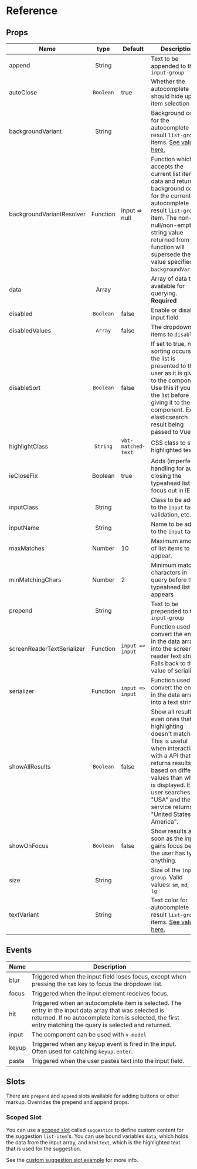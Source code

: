 # Reference

## Props

| Name | type | Default | Description |
| ---- |:----:| ------------- | ---- |
| append | String | | Text to be appended to the `input-group`
| autoClose | `Boolean` | true | Whether the autocomplete should hide upon item selection
| backgroundVariant | String | | Background color for the autocomplete result `list-group` items. [See values here.][1]
| backgroundVariantResolver | Function | input => null | Function which accepts the current list item data and returns a background color for the current autocomplete result `list-group` item. The non-null/non-empty string value returned from this function will supersede the value specified in `backgroundVariant`. 
| data | Array | | Array of data to be available for querying. **Required**|
| disabled | `Boolean` | false | Enable or disable input field
| disabledValues| `Array` | false | The dropdown items to `disable`.
| disableSort | `Boolean` | false | If set to true, no sorting occurs and the list is presented to the user as it is given to the component. Use this if you sort the list before giving it to the component. Ex: an elasticsearch result being passed to Vue.
| highlightClass | `String` | `vbt-matched-text` | CSS class to style highlighted text
| ieCloseFix | Boolean | true | Adds (imperfect) handling for auto closing the typeahead list on focus out in IE
| inputClass | String | | Class to be added to the `input` tag for validation, etc.
| inputName | String | | Name to be added to the `input` tag.
| maxMatches | Number | 10 | Maximum amount of list items to appear.
| minMatchingChars | Number | 2 | Minimum matching characters in query before the typeahead list appears
| prepend | String | | Text to be prepended to the `input-group`
| screenReaderTextSerializer | Function | `input => input`| Function used to convert the entries in the data array into the screen reader text string. Falls back to the value of serializer.|
| serializer | Function | `input => input`| Function used to convert the entries in the data array into a text string. |
| showAllResults | `Boolean` | false | Show all results even ones that highlighting doesn't match. This is useful when interacting with a API that returns results based on different values than what is displayed. Ex: user searches for "USA" and the service returns "United States of America".
| showOnFocus | `Boolean` | false | Show results as soon as the input gains focus before the user has typed anything.
| size | String | | Size of the `input-group`. Valid values: `sm`, `md`, or `lg` |
| textVariant | String | | Text color for autocomplete result `list-group` items. [See values here.][2]

## Events

Name | Description
| --- | --- |
blur | Triggered when the input field loses focus, except when pressing the `tab` key to focus the dropdown list.
focus | Triggered when the input element receives focus.
hit | Triggered when an autocomplete item is selected. The entry in the input data array that was selected is returned. If no autocomplete item is selected, the first entry matching the query is selected and returned.
input | The component can be used with `v-model`
keyup | Triggered when any keyup event is fired in the input. Often used for catching `keyup.enter`.
paste | Triggered when the user pastes text into the input field.

## Slots

There are `prepend` and `append` slots available for adding buttons or other markup. Overrides the prepend and append props.

### Scoped Slot

You can use a [scoped slot][3] called `suggestion` to define custom content for the suggestion `list-item`'s. You can use bound variables `data`, which holds the data from the input array, and `htmlText`, which is the highlighted text that is used for the suggestion.

See the [custom suggestion slot example][4] for more info.

[1]: https://getbootstrap.com/docs/4.1/components/list-group/#contextual-classes
[2]: https://getbootstrap.com/docs/4.1/utilities/colors/#color
[3]: https://vuejs.org/v2/guide/components-slots.html#Scoped-Slots
[4]: https://drikusroor.github.io/vue-bootstrap-autocomplete-docs/examples/examples.html#custom-suggestion-slot
